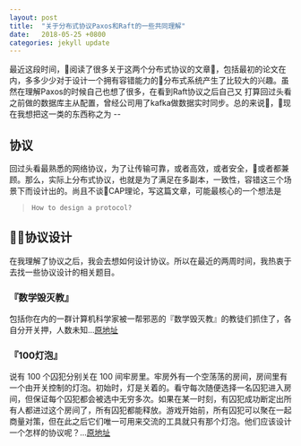```yaml
---
layout: post
title:  "关于分布式协议Paxos和Raft的一些共同理解"
date:   2018-05-25 +0800
categories: jekyll update
---
```


最近这段时间，阅读了很多关于这两个分布式协议的文章，包括最初的论文在内，多多少少对于设计一个拥有容错能力的分布式系统产生了比较大的兴趣。虽然在理解Paxos的时候自己也想了很多，在看到Raft协议之后自己又
打算回过头看之前做的数据库主从配置，曾经公司用了kafka做数据实时同步。总的来说，现在我想把这一类的东西称之为 --

## 协议
回过头看最熟悉的网络协议，为了让传输可靠，或者高效，或者安全，或者都兼顾。那么，实际上分布式协议，也就是为了满足在多副本，一致性，容错这三个场景下而设计出的。尚且不谈CAP理论，写这篇文章，可能最核心的一个想法是

> `How to design a protocol?`

## 协议设计
在我理解了协议之后，我会去想如何设计协议。所以在最近的两周时间，我热衷于去找一些协议设计的相关题目。

### 『数学毁灭教』

包括你在内的一群计算机科学家被一帮邪恶的『数学毁灭教』的教徒们抓住了，各自分开关押，人数未知...[原地址](https://zhuanlan.zhihu.com/p/21250200)

### 『100灯泡』
说有 100 个囚犯分别关在 100 间牢房里。牢房外有一个空荡荡的房间，房间里有一个由开关控制的灯泡。初始时，灯是关着的。看守每次随便选择一名囚犯进入房间，但保证每个囚犯都会被选中无穷多次。如果在某一时刻，有囚犯成功断定出所有人都进过这个房间了，所有囚犯都能释放。游戏开始前，所有囚犯可以聚在一起商量对策，但在此之后它们唯一可用来交流的工具就只有那个灯泡。他们应该设计一个怎样的协议呢？...[原地址](http://www.matrix67.com/blog/archives/3618)




